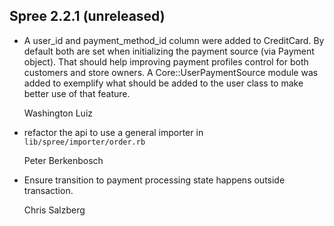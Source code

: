 ## Spree 2.2.1 (unreleased) ##

*   A user_id and payment_method_id column were added to CreditCard. By default
    both are set when initializing the payment source (via Payment object). That
    should help improving payment profiles control for both customers and store
    owners. A Core::UserPaymentSource module was added to exemplify what should
    be added to the user class to make better use of that feature.

    Washington Luiz

*   refactor the api to use a general importer in `lib/spree/importer/order.rb`

    Peter Berkenbosch

*   Ensure transition to payment processing state happens outside transaction.

    Chris Salzberg
